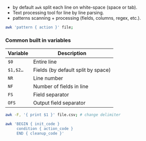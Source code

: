 - by default `awk` split each line on white-space (space or tab).
- Text processing tool for line by line parsing.
- patterns scanning + processing (fields, columns, regex, etc.).
```sh
awk 'pattern { action }' file;
```

### Common built in variables
| Variable | Description                        |
| -------- | ---------------------------------- |
| `$0`     | Entire line                        |
| `$1,$2…` | Fields (by default split by space) |
| `NR`     | Line number                        |
| `NF`     | Number of fields in line           |
| `FS`     | Field separator                    |
| `OFS`    | Output field separator             |
```sh
awk -F, '{ print $1 }' file.csv; # change delimiter
```

```sh
awk 'BEGIN { init_code } 
     condition { action_code } 
     END { cleanup_code }'
```